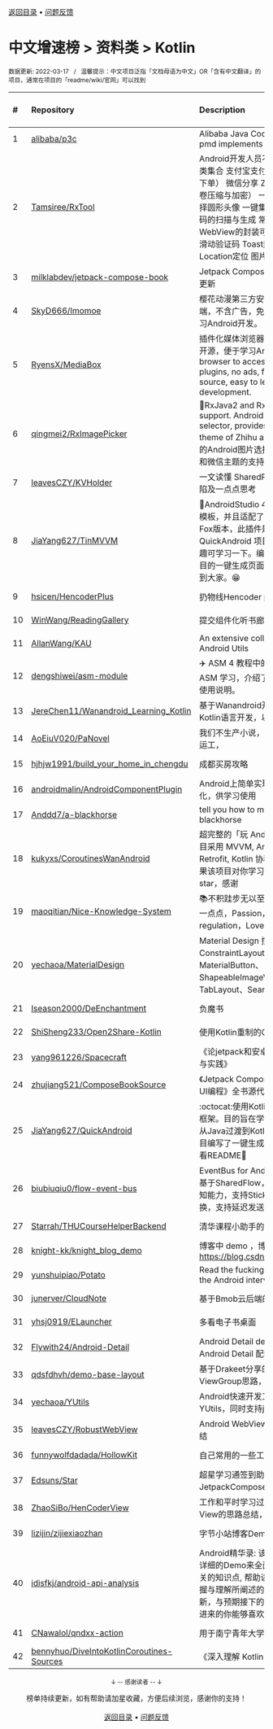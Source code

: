 <a href="https://gitee.com/GrowingGit/GitHub-Chinese-Top-Charts#github中文排行榜">返回目录</a> • <a href="/content/docs/feedback.md">问题反馈</a>

# 中文增速榜 > 资料类 > Kotlin
<sub>数据更新: 2022-03-17&nbsp;&nbsp;&nbsp;/&nbsp;&nbsp;&nbsp;温馨提示：中文项目泛指「文档母语为中文」OR「含有中文翻译」的项目，通常在项目的「readme/wiki/官网」可以找到</sub>

|#|Repository|Description|Stars|Average daily growth|Updated|
|:-|:-|:-|:-|:-|:-|
|1|[alibaba/p3c](https://github.com/alibaba/p3c)|Alibaba Java Coding Guidelines pmd implements and IDE plugin|27059|16|2022-03-10|
|2|[Tamsiree/RxTool](https://github.com/Tamsiree/RxTool)|Android开发人员不得不收集的工具类集合   支付宝支付   微信支付（统一下单）   微信分享   Zip4j压缩（支持分卷压缩与加密）   一键集成UCrop选择圆形头像   一键集成二维码和条形码的扫描与生成   常用Dialog   WebView的封装可播放视频   仿斗鱼滑动验证码   Toast封装   震动   GPS   Location定位   图片缩放   Exif 图片 ...|11641|6|2021-12-27|
|3|[milklabdev/jetpack-compose-book](https://github.com/milklabdev/jetpack-compose-book)|Jetpack Compose 基础教程，持续更新|589|2|2022-03-16|
|4|[SkyD666/Imomoe](https://github.com/SkyD666/Imomoe)|樱花动漫第三方安卓Android客户端，不含广告，免费开源，目的是学习Android开发。|696|2|2022-03-15|
|5|[RyensX/MediaBox](https://github.com/RyensX/MediaBox)|插件化媒体浏览器，不含广告，免费开源，便于学习Android开发。 A browser to access media through plugins, no ads, free and open source, easy to learn Android development.|19|1|2022-03-15|
|6|[qingmei2/RxImagePicker](https://github.com/qingmei2/RxImagePicker)|:rocket:RxJava2 and RxJava3 external support. Android flexible picture selector, provides the support for theme of Zhihu and WeChat (灵活的Android图片选择器，提供了知乎和微信主题的支持）.|1139|1|2021-10-13|
|7|[leavesCZY/KVHolder](https://github.com/leavesCZY/KVHolder)|一文读懂 SharedPreferences 的缺陷及一点点思考|9|0|2022-01-15|
|8|[JiaYang627/TinMVVM](https://github.com/JiaYang627/TinMVVM)|:book:AndroidStudio 4.X+ 编写自定义模板，并且适配了AndroidStudio Fox版本，此插件是针对 QuickAndroid 项目进行开发，有兴趣可学习一下。编写一个适合自己项目的一键生成页面插件。希望能帮助到大家。:grin:|10|0|2021-12-09|
|9|[hsicen/HencoderPlus](https://github.com/hsicen/HencoderPlus)|扔物线Hencoder plus系列课程 |47|0|2022-03-16|
|10|[WinWang/ReadingGallery](https://github.com/WinWang/ReadingGallery)|提交组件化听书廊项目|6|0|2021-12-24|
|11|[AllanWang/KAU](https://github.com/AllanWang/KAU)|An extensive collection of Kotlin Android Utils|201|0|2021-11-18|
|12|[dengshiwei/asm-module](https://github.com/dengshiwei/asm-module)|✈️ ASM 4 教程中的示例代码，用于 ASM 学习，介绍了 ASM 中基本的使用说明。|188|0|2022-01-18|
|13|[JereChen11/Wanandroid_Learning_Kotlin](https://github.com/JereChen11/Wanandroid_Learning_Kotlin)|基于Wanandroid开放API，使用Kotlin语言开发，以供学习。|7|0|2022-03-10|
|14|[AoEiuV020/PaNovel](https://github.com/AoEiuV020/PaNovel)|我们不生产小说，我们只做网站的搬运工，|86|0|2022-03-11|
|15|[hjhjw1991/build_your_home_in_chengdu](https://github.com/hjhjw1991/build_your_home_in_chengdu)|成都买房攻略|15|0|2021-12-06|
|16|[androidmalin/AndroidComponentPlugin](https://github.com/androidmalin/AndroidComponentPlugin)|Android上简单实现四大组件的插件化，供学习使用|347|0|2022-02-17|
|17|[Anddd7/a-blackhorse](https://github.com/Anddd7/a-blackhorse)|tell you how to manage your blackhorse|17|0|2022-03-07|
|18|[kukyxs/CoroutinesWanAndroid](https://github.com/kukyxs/CoroutinesWanAndroid)|超完整的「玩 Android」客户端，项目采用 MVVM, Android Jetpack, Retrofit, Kotlin 协程, Koin 编写。如果该项目对你学习过程有用，请给个 star，感谢|298|0|2021-09-29|
|19|[maoqitian/Nice-Knowledge-System](https://github.com/maoqitian/Nice-Knowledge-System)|:books:不积跬步无以至千里，每天进步一点点，Passion，Self-regulation，Love and Share|144|0|2021-11-11|
|20|[yechaoa/MaterialDesign](https://github.com/yechaoa/MaterialDesign)|Material Design 控件合集。ConstraintLayout、MaterialButton、ShapeableImageView、TabLayout、SearchView...|208|0|2022-01-16|
|21|[Iseason2000/DeEnchantment](https://github.com/Iseason2000/DeEnchantment)|负魔书|16|0|2022-03-09|
|22|[ShiSheng233/Open2Share-Kotlin](https://github.com/ShiSheng233/Open2Share-Kotlin)|使用Kotlin重制的Open2Share|8|0|2021-10-17|
|23|[yang961226/Spacecraft](https://github.com/yang961226/Spacecraft)|《论jetpack和安卓进阶技术的理论与实践》|11|0|2022-03-02|
|24|[zhujiang521/ComposeBookSource](https://github.com/zhujiang521/ComposeBookSource)|《Jetpack Compose：Android全新UI编程》全书源代码|9|0|2021-12-21|
|25|[JiaYang627/QuickAndroid](https://github.com/JiaYang627/QuickAndroid)|:octocat:使用Kotlin搭建的一个基础框架。目的旨在学习Kotlin，更好的从Java过渡到Kotlin，并且针对此项目编写了一键生成页面插件。具体可看README:book:|12|0|2022-03-02|
|26|[biubiuqiu0/flow-event-bus](https://github.com/biubiuqiu0/flow-event-bus)|EventBus for Android，消息总线，基于SharedFlow，具有生命周期感知能力，支持Sticky，支持线程切换，支持延迟发送。|97|0|2022-03-08|
|27|[Starrah/THUCourseHelperBackend](https://github.com/Starrah/THUCourseHelperBackend)|清华课程小助手的后端服务器|4|0|2021-10-27|
|28|[knight-kk/knight_blog_demo](https://github.com/knight-kk/knight_blog_demo)| 博客中 demo ，博客地址 https://blog.csdn.net/knight1996/|10|0|2021-12-21|
|29|[yunshuipiao/Potato](https://github.com/yunshuipiao/Potato)|Read the fucking source code for the Android  interview|61|0|2022-02-17|
|30|[junerver/CloudNote](https://github.com/junerver/CloudNote)|基于Bmob云后端的Android云笔记|20|0|2022-03-10|
|31|[yhsj0919/ELauncher](https://github.com/yhsj0919/ELauncher)|多看电子书桌面|17|0|2022-01-10|
|32|[Flywith24/Android-Detail](https://github.com/Flywith24/Android-Detail)|Android Detail demo —— 专栏 Android Detail 配套代码|36|0|2021-12-17|
|33|[qdsfdhvh/demo-base-layout](https://github.com/qdsfdhvh/demo-base-layout)|基于Drakeet分享的自定义ViewGroup思路，编写的demo|10|0|2021-09-16|
|34|[yechaoa/YUtils](https://github.com/yechaoa/YUtils)|Android快速开发工具集合——YUtils，同时支持java和kotlin|59|0|2021-10-16|
|35|[leavesCZY/RobustWebView](https://github.com/leavesCZY/RobustWebView)|Android WebView H5 秒开方案总结|28|0|2022-02-28|
|36|[funnywolfdadada/HollowKit](https://github.com/funnywolfdadada/HollowKit)|自己常用的一些工具的合集|204|0|2022-01-17|
|37|[Edsuns/Star](https://github.com/Edsuns/Star)|超星学习通签到助手（使用JetpackCompose开发）|14|0|2021-10-28|
|38|[ZhaoSiBo/HenCoderView](https://github.com/ZhaoSiBo/HenCoderView)|工作和平时学习过程中对自定义View的思路总结，和API使用|7|0|2022-03-14|
|39|[lizijin/zijiexiaozhan](https://github.com/lizijin/zijiexiaozhan)|字节小站博客Demo|19|0|2022-01-13|
|40|[idisfkj/android-api-analysis](https://github.com/idisfkj/android-api-analysis)|Android精华录: 该库的目的是结合详细的Demo来全面解析Android相关的知识点, 帮助读者能够更快的掌握与理解所阐述的要点。  不定时更新，与预期接下的要做的事，希望点进来的你能够喜欢😍😍|215|0|2022-02-26|
|41|[CNawalol/qndxx-action](https://github.com/CNawalol/qndxx-action)|用于南宁青年大学习的自动打卡|4|0|2021-10-06|
|42|[bennyhuo/DiveIntoKotlinCoroutines-Sources](https://github.com/bennyhuo/DiveIntoKotlinCoroutines-Sources)|《深入理解 Kotlin 协程》源码|183|0|2022-02-13|

<div align="center">
    <p><sub>↓ -- 感谢读者 -- ↓</sub></p>
    榜单持续更新，如有帮助请加星收藏，方便后续浏览，感谢你的支持！
</div>

<br/>

<div align="center"><a href="https://gitee.com/GrowingGit/GitHub-Chinese-Top-Charts#github中文排行榜">返回目录</a> • <a href="/content/docs/feedback.md">问题反馈</a></div>
